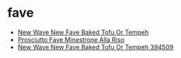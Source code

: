 # fave

 * [New Wave New Fave Baked Tofu Or Tempeh](../../index/n/new-wave-new-fave-baked-tofu-or-tempeh-394509.json)
 * [Prosciutto Fave Minestrone Alla Riso](../../index/p/prosciutto-fave-minestrone-alla-riso.json)
 * [New Wave New Fave Baked Tofu Or Tempeh 394509](../../index/n/new-wave-new-fave-baked-tofu-or-tempeh-394509.json)
